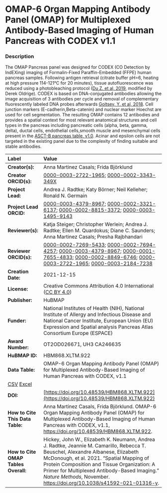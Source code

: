 # OMAP-6  Organ Mapping Antibody Panel (OMAP) for Multiplexed Antibody-Based Imaging of Human Pancreas with CODEX v1.1

### Description
The OMAP Pancreas  panel was designed for CODEX (CO Detection by IndEXing) imaging of Formalin-Fixed Paraffin-Embedded (FFPE) human pancreas samples.
Following antigen retrieval (citrate buffer pH=6, heating at high pressure 114-121°C for 20 minutes), tissue autofluorescence was reduced using a
photobleaching protocol ([Du Z. et al, 2019](https://doi.org/10.1038/s41596-019-0206-y), modified by Derek Oldrige). CODEX is based on DNA-conjugated
antibodies allowing the image acquisition of 3 antibodies per cycle and removal of complementary fluorescently labeled DNA probes afterwards [Goltsev,
Y. et al, 2018](https://doi.org/10.1016/j.cell.2018.07.010). Cell junction markers (E-cadherin,Beta-catenin) and nuclear marker Hoechst are used for
cell segmentation. The resulting OMAP contains 12 antibodies and provides a spatial context for most relevant anatomical structures and cell types in
the pancreas including pancreatic cells (alpha, beta, gamma, delta),  ductal cells, endothelial cells,smooth muscle and mesenchymal cells present in the
[ASCT-B pancreas table, v1.0](https://doi.org/10.48539/HBM332.TMXM.592). Acinar  and epsilon cells are not targeted in the existing panel due to the
complexity of finding suitable and stable antibodies.

| Label | Value |
| :------------- |:-------------|
| **Creator(s):** |Anna Martinez Casals; Frida Björklund |
| **Creator ORCID(s):** |[0000-0003-2722-1965](https://orcid.org/0000-0003-2722-1965); [0000-0002-3343-349X](https://orcid.org/0000-0002-3343-349X)|
| **Project Lead:** | Andrea J. Radtke; Katy B&ouml;rner; Neil Kelleher; Ronald N. Germain |
| **Project Lead ORCID:** | [0000-0003-4379-8967](https://orcid.org/0000-0003-4379-8967); [0000-0002-3321-6137](https://orcid.org/0000-0002-3321-6137); [0000-0002-8815-3372](https://orcid.org/0000-0002-8815-3372); [0000-0003-1495-9143](https://orcid.org/0000-0003-1495-9143)|
| **Reviewer(s):** |Katja Steiger; Christopher Werlein; Andrea J. Radtke; Ellen M. Quardokus; Diane C. Saunders; Anna Martinez Casals; Presha Rajbhandari |
| **Reviewer ORCID(s):** |[0000-0002-7269-5433](https://orcid.org/0000-0002-7269-5433); [0000-0002-7694-4257](https://orcid.org/0000-0002-7694-4257); [0000-0003-4379-8967](https://orcid.org/0000-0003-4379-8967); [0000-0001-7655-4833](https://orcid.org/0000-0001-7655-4833); [0000-0002-8849-6746](https://orcid.org/0000-0002-8849-6746); [0000-0003-2722-1965](https://orcid.org/0000-0003-2722-1965); [0000-0003-2184-7238](https://orcid.org/0000-0003-2184-7238)|
| **Creation Date:** |2021-12-15|
| **License:** | Creative Commons Attribution 4.0 International ([CC BY 4.0](https://creativecommons.org/licenses/by/4.0/)) |
| **Publisher:** | HuBMAP |
| **Funder:** | National Institutes of Health (NIH), National Institute of Allergy and Infectious Disease and National Cancer Institute, European Union (EU) Expression and Spatial analysis Pancreas Atlas Consortium Europe (ESPACE)|
| **Award Number:** | OT2OD026671, UH3 CA246635|
| **HuBMAP ID:** | HBM868.XLTM.922 |
| **Data Table:** | OMAP-6 Organ Mapping Antibody Panel (OMAP) for Multiplexed Antibody-Based Imaging of Human Pancreas with CODEX, v1.1
[CSV](https://hubmapconsortium.github.io/ccf-releases/v1.3/omap-6-pancreas-codex.csv) [Excel](https://hubmapconsortium.github.io/ccf-releases/v1.3/omap/omap-6-pancreas-codex.xlsx) |
| **DOI:** | [https://doi.org/10.48539/HBM868.XLTM.922](https://doi.org/10.48539/HBM868.XLTM.922)|
| **How to Cite This Data Table:** |Anna Martinez Casals, Frida Björklund. OMAP-6 Organ Mapping Antibody Panel (OMAP) for Multiplexed Antibody-Based Imaging of Human Pancreas with CODEX, v1.1, https://doi.org/10.48539/HBM868.XLTM.922. |
| **How to Cite OMAP Tables Overall:** | Hickey, John W., Elizabeth K. Neumann, Andrea J. Radtke, Jeannie M. Camarillo, Rebecca T. Beuschel, Alexandre Albanese, Elizabeth McDonough, et al. 2021. “Spatial Mapping of Protein Composition and Tissue Organization: A Primer for Multiplexed Antibody-Based Imaging.” *Nature Methods*, November. https://doi.org/10.1038/s41592-021-01316-y. |

